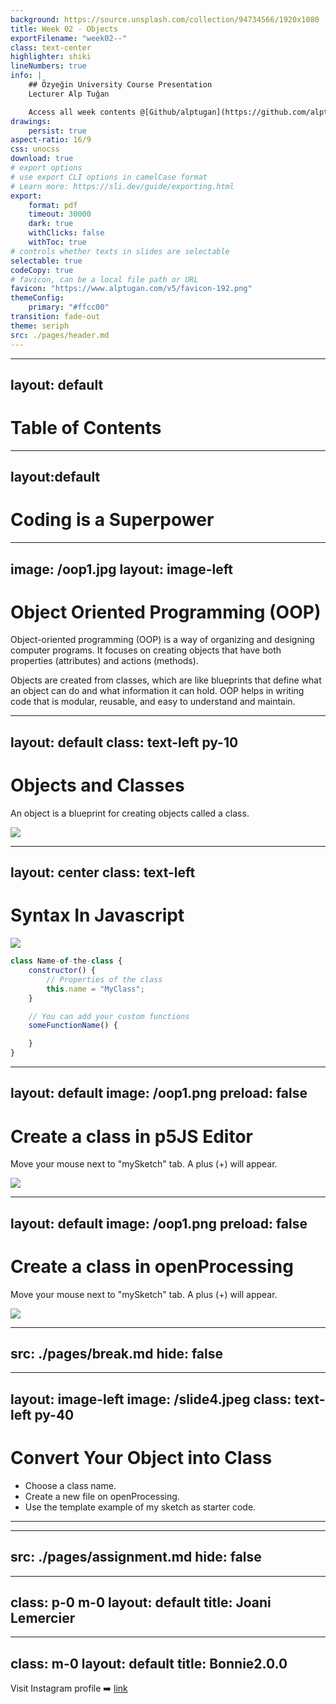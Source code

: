 ```yaml
---
background: https://source.unsplash.com/collection/94734566/1920x1080
title: Week 02 - Objects
exportFilename: "week02--"
class: text-center
highlighter: shiki
lineNumbers: true
info: |
    ## Özyeğin University Course Presentation
    Lecturer Alp Tuğan

    Access all week contents @[Github/alptugan](https://github.com/alptugan/Slidev_Presentations)
drawings:
    persist: true
aspect-ratio: 16/9
css: unocss
download: true
# export options
# use export CLI options in camelCase format
# Learn more: https://sli.dev/guide/exporting.html
export:
    format: pdf
    timeout: 30000
    dark: true
    withClicks: false
    withToc: true
# controls whether texts in slides are selectable
selectable: true
codeCopy: true
# favicon, can be a local file path or URL
favicon: "https://www.alptugan.com/v5/favicon-192.png"
themeConfig:
    primary: "#ffcc00"
transition: fade-out
theme: seriph
src: ./pages/header.md
---
```


---
layout: default
---
# Table of Contents

<Toc :columns="2" />


---
layout:default
---

# Coding is a Superpower

<Youtube id='Bwiln7v0fdc' width='100%' height='90%' />

---
image: /oop1.jpg
layout: image-left
---


# Object Oriented Programming (OOP)

Object-oriented programming (OOP) is a way of <span text-color-green>organizing</span> and designing computer programs. It focuses on creating <span text-color-yellow>objects</span> that have both <span text-color-red>properties</span> (attributes) and <span text-color-red>actions</span> (methods). 

Objects are created from <span text-color-purple>classes</span>, which are like <span text-color-blue>blueprints</span> that define what an object can do and what information it can hold. OOP helps in writing code that is modular, reusable, and easy to understand and maintain.



---
layout: default
class: text-left py-10
---

# Objects and Classes
An object is a blueprint for creating objects called a class.

<img h-100 m-auto src='/blog-images-3.png' />

---
layout: center
class: text-left
---
# Syntax In Javascript

<img h-70 src='/syntax.png' />


```js {1|11|2|5|3|4|7|8|all}
class Name-of-the-class {
    constructor() {
        // Properties of the class
        this.name = "MyClass";
    }

    // You can add your custom functions
    someFunctionName() {

    }
}
```
---
layout: default
image: /oop1.png
preload: false
---

# Create a class in p5JS Editor
Move your mouse next to "mySketch" tab. A plus (+) will appear.

<img src='/week2-file-add.png' />
<Arrow v-click v-motion-fade
  :initial="{ x: 10, y: 40, opacity: 0 }"
  :enter="{ x: 10, y: 0, opacity: 1, transition: {
      repeat: Infinity,
      repeatType: 'mirror',
    }, }" x2="85" y2="210" x1="85" y1="450" color="rgba(254, 234, 12,1)" />


<Arrow v-click v-motion-fade
  :initial="{ x: 10, y: 40, opacity: 0 }"
  :enter="{ x: 10, y: 0, opacity: 1, transition: {
      repeat: Infinity,
      repeatType: 'mirror',
    }, }" x2="380" y2="190" x1="380" y1="450" color="rgba(254, 234, 12,1)" />


<Arrow v-click v-motion-fade
  :initial="{ x: 10, y: 40, opacity: 0 }"
  :enter="{ x: 10, y: 0, opacity: 1, transition: {
      repeat: Infinity,
      repeatType: 'mirror',
    }, }" x2="640" y2="230" x1="640" y1="450" color="rgba(254, 234, 12,1)" />


---
layout: default
image: /oop1.png
preload: false
---

# Create a class in openProcessing
Move your mouse next to "mySketch" tab. A plus (+) will appear.

<img m-auto h-100 src='/oop1.png' />
<Arrow v-motion-fade
  :initial="{ x: -20, y: 20, opacity: 0 }"
  :enter="{ x: 0, y: 0, opacity: 1, transition: {
      repeat: Infinity,
      repeatType: 'mirror',
    }, }" x2="400" y2="175" x1="100" y1="450" color="rgb(254, 0, 0)" />

---
src: ./pages/break.md
hide: false
---

---
layout: image-left
image: /slide4.jpeg
class: text-left py-40
---
# Convert Your Object into Class
- Choose a class name.
- Create a new file on openProcessing.
- Use the template example of my sketch as starter code.

---

<Youtube id='ZLWxSam4HfE' width='100%' height='100%' />


---
src: ./pages/assignment.md
hide: false
---

---
class: p-0 m-0
layout: default
title: Joani Lemercier
---

<Tweet scale="0.7" pl-100 id="1886854389287280795" />


---
class: m-0
layout: default
title: Bonnie2.0.0
---

<div style="position:absolute">
Visit Instagram profile ➡️ <a href="https://www.instagram.com/bonnie2.0.0/" target="_blank">link</a>
</div>

<SlidevVideo autoplay controls h-120 m-auto>
  
  <source src="/ml5.mp4" type="video/mp4" />
  <!-- <source src="/myMovie.webm" type="video/webm" /> -->
  
</SlidevVideo>


